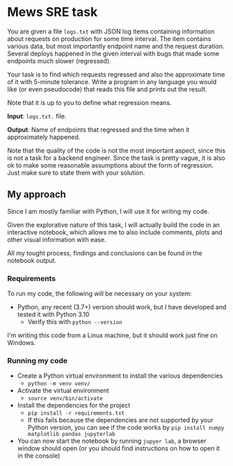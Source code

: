 # Mews SRE task

You are given a file `logs.txt` with JSON log items containing information about requests on production for some time interval. The item contains various data, but most importantly endpoint name and the request duration. Several deploys happened in the given interval with bugs that made some endpoints much slower (regressed).

Your task is to find which requests regressed and also the approximate time of it with 5-minute tolerance.
Write a program in any language you would like (or even pseudocode) that reads this file and prints out the result.

Note that it is up to you to define what regression means.

**Input**: `logs.txt.` file.

**Output**: Name of endpoints that regressed and the time when it approximately happened.

Note that the quality of the code is not the most important aspect, since this is not a task for a backend engineer.
Since the task is pretty vague, it is also ok to make some reasonable assumptions about the form of regression. Just make sure to state them with your solution.

## My approach

Since I am mostly familiar with Python, I will use it for writing my code.

Given the explorative nature of this task, I will actually build the code in an interactive notebook, which allows me to also include comments, plots and other visual information with ease.

All my tought process, findings and conclusions can be found in the notebook output.

### Requirements

To run my code, the following will be necessary on your system:

* Python, any recent (3.7+) version should work, but I have developed and tested it with Python 3.10
    * Verify this with `python --version`

I'm writing this code from a Linux machine, but it should work just fine on Windows.

### Running my code

* Create a Python virtual environment to install the various dependencies
    * `python -m venv venv/`
* Activate the virtual environment
    * `source venv/bin/activate`
* Install the dependencies for the project
    * `pip install -r requirements.txt`
    * If this fails because the dependencies are not supported by your Python version, you can see if the code works by `pip install numpy matplotlib pandas jupyterlab`
* You can now start the notebook by running `jupyer lab`, a browser window should open (or you should find instructions on how to open it in the console)
